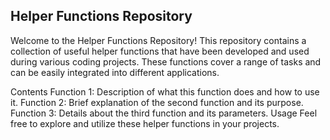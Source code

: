 ## **Helper Functions Repository**

Welcome to the Helper Functions Repository! This repository contains a collection of useful helper functions that have been developed and used during various coding projects. These functions cover a range of tasks and can be easily integrated into different applications.

Contents
Function 1: Description of what this function does and how to use it.
Function 2: Brief explanation of the second function and its purpose.
Function 3: Details about the third function and its parameters.
Usage
Feel free to explore and utilize these helper functions in your projects.
